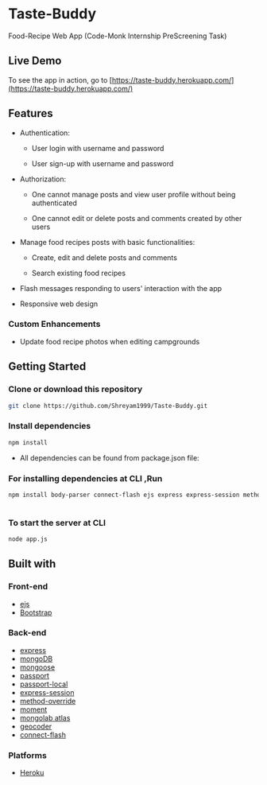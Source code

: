 # Taste-Buddy
Food-Recipe Web App
(Code-Monk Internship PreScreening Task)
> 

## Live Demo

To see the app in action, go to [https://taste-buddy.herokuapp.com/](https://taste-buddy.herokuapp.com/)

## Features

* Authentication:
  
  * User login with username and password

  * User sign-up with username and password

* Authorization:

  * One cannot manage posts and view user profile without being authenticated

  * One cannot edit or delete posts and comments created by other users


* Manage food recipes posts with basic functionalities:

  * Create, edit and delete posts and comments
  
  * Search existing food recipes
  

* Flash messages responding to users' interaction with the app

* Responsive web design

### Custom Enhancements

* Update food recipe photos when editing campgrounds
 
## Getting Started

### Clone or download this repository

```sh
git clone https://github.com/Shreyam1999/Taste-Buddy.git
```

### Install dependencies

```sh
npm install
```
* All dependencies can be found from package.json file:
### For installing dependencies at CLI ,Run
```sh
npm install body-parser connect-flash ejs express express-session method-override mongoose passport passport-local passport-local-mongoose
  
```
### To start the server at CLI

```sh
node app.js
```

## Built with

### Front-end

* [ejs](http://ejs.co/)
* [Bootstrap](https://getbootstrap.com/docs/3.3/)

### Back-end

* [express](https://expressjs.com/)
* [mongoDB](https://www.mongodb.com/)
* [mongoose](http://mongoosejs.com/)
* [passport](http://www.passportjs.org/)
* [passport-local](https://github.com/jaredhanson/passport-local#passport-local)
* [express-session](https://github.com/expressjs/session#express-session)
* [method-override](https://github.com/expressjs/method-override#method-override)
* [moment](https://momentjs.com/)
* [mongolab atlas](https://mongolabatlas.com/)
* [geocoder](https://github.com/wyattdanger/geocoder#geocoder)
* [connect-flash](https://github.com/jaredhanson/connect-flash#connect-flash)

### Platforms

* [Heroku](https://www.heroku.com/)


